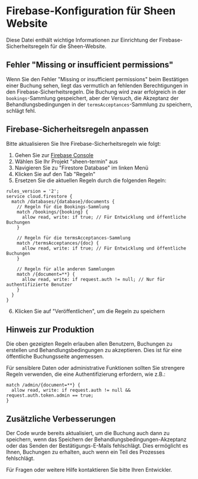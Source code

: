 # Firebase-Konfiguration für Sheen Website

Diese Datei enthält wichtige Informationen zur Einrichtung der Firebase-Sicherheitsregeln für die Sheen-Website.

## Fehler "Missing or insufficient permissions"

Wenn Sie den Fehler "Missing or insufficient permissions" beim Bestätigen einer Buchung sehen, liegt das vermutlich an fehlenden Berechtigungen in den Firebase-Sicherheitsregeln. Die Buchung wird zwar erfolgreich in der `bookings`-Sammlung gespeichert, aber der Versuch, die Akzeptanz der Behandlungsbedingungen in der `termsAcceptances`-Sammlung zu speichern, schlägt fehl.

## Firebase-Sicherheitsregeln anpassen

Bitte aktualisieren Sie Ihre Firebase-Sicherheitsregeln wie folgt:

1. Gehen Sie zur [Firebase Console](https://console.firebase.google.com/)
2. Wählen Sie Ihr Projekt "sheen-termin" aus
3. Navigieren Sie zu "Firestore Database" im linken Menü
4. Klicken Sie auf den Tab "Regeln"
5. Ersetzen Sie die aktuellen Regeln durch die folgenden Regeln:

```
rules_version = '2';
service cloud.firestore {
  match /databases/{database}/documents {
    // Regeln für die Bookings-Sammlung
    match /bookings/{booking} {
      allow read, write: if true; // Für Entwicklung und öffentliche Buchungen
    }

    // Regeln für die termsAcceptances-Sammlung
    match /termsAcceptances/{doc} {
      allow read, write: if true; // Für Entwicklung und öffentliche Buchungen
    }

    // Regeln für alle anderen Sammlungen
    match /{document=**} {
      allow read, write: if request.auth != null; // Nur für authentifizierte Benutzer
    }
  }
}
```

6. Klicken Sie auf "Veröffentlichen", um die Regeln zu speichern

## Hinweis zur Produktion

Die oben gezeigten Regeln erlauben allen Benutzern, Buchungen zu erstellen und Behandlungsbedingungen zu akzeptieren. Dies ist für eine öffentliche Buchungsseite angemessen.

Für sensiblere Daten oder administrative Funktionen sollten Sie strengere Regeln verwenden, die eine Authentifizierung erfordern, wie z.B.:

```
match /admin/{document=**} {
  allow read, write: if request.auth != null && request.auth.token.admin == true;
}
```

## Zusätzliche Verbesserungen

Der Code wurde bereits aktualisiert, um die Buchung auch dann zu speichern, wenn das Speichern der Behandlungsbedingungen-Akzeptanz oder das Senden der Bestätigungs-E-Mails fehlschlägt. Dies ermöglicht es Ihnen, Buchungen zu erhalten, auch wenn ein Teil des Prozesses fehlschlägt.

Für Fragen oder weitere Hilfe kontaktieren Sie bitte Ihren Entwickler.
